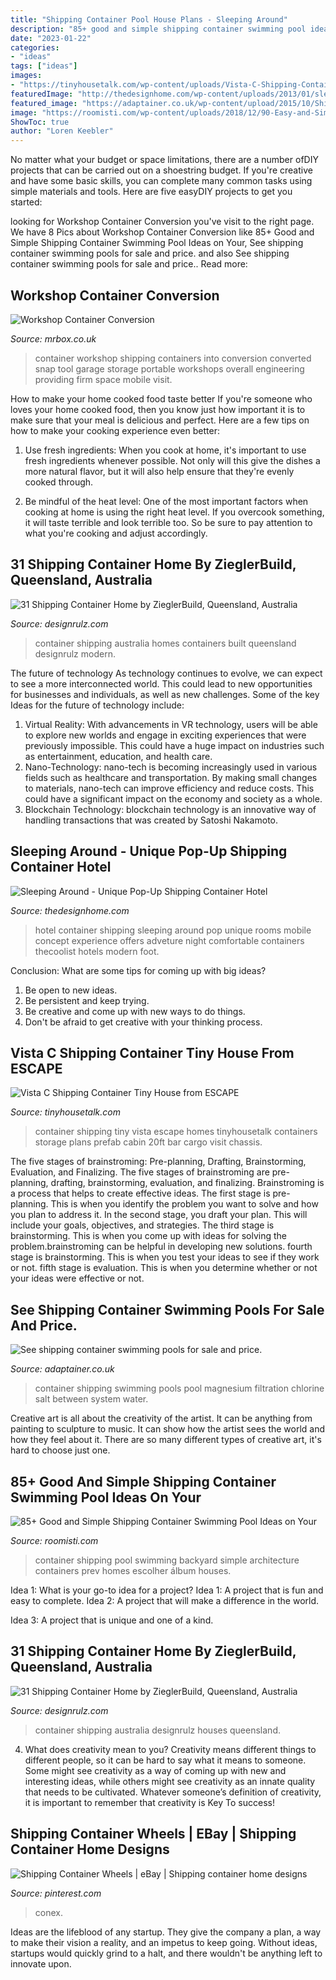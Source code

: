 ```yaml
---
title: "Shipping Container Pool House Plans - Sleeping Around"
description: "85+ good and simple shipping container swimming pool ideas on your"
date: "2023-01-22"
categories:
- "ideas"
tags: ["ideas"]
images:
- "https://tinyhousetalk.com/wp-content/uploads/Vista-C-Shipping-Container-Tiny-House-004-e1515706987618-600x800.jpg"
featuredImage: "http://thedesignhome.com/wp-content/uploads/2013/01/sleeping-around-11.jpg"
featured_image: "https://adaptainer.co.uk/wp-content/upload/2015/10/Shipping-container-swimming-pool-40ft-12-metre-768x1024.jpg"
image: "https://roomisti.com/wp-content/uploads/2018/12/90-Easy-and-Simple-Shipping-Container-Swimming-Pool-Ideas-on-Your-Backyard-13.jpg"
ShowToc: true
author: "Loren Keebler"
---
```



No matter what your budget or space limitations, there are a number ofDIY projects that can be carried out on a shoestring budget. If you're creative and have some basic skills, you can complete many common tasks using simple materials and tools. Here are five easyDIY projects to get you started: 

	

		
looking for Workshop Container Conversion you've visit to the right page. We have 8 Pics about Workshop Container Conversion like 85+ Good and Simple Shipping Container Swimming Pool Ideas on Your, See shipping container swimming pools for sale and price. and also See shipping container swimming pools for sale and price.. Read more:
		
    
## Workshop Container Conversion

<img loading=lazy src="https://www.mrbox.co.uk/wp-content/uploads/2013/01/workshop-container-conversion-01.jpg" onerror="this.onerror=null;this.src='https://tse3.mm.bing.net/th?id=OIP.fvbP8hWiHI7j9MAO-NVN-wHaFj&amp;pid=15.1';" alt="Workshop Container Conversion">

_Source: mrbox.co.uk_

>container workshop shipping containers into conversion converted snap tool garage storage portable workshops overall engineering providing firm space mobile visit. 

	

How to make your home cooked food taste better
If you're someone who loves your home cooked food, then you know just how important it is to make sure that your meal is delicious and perfect. Here are a few tips on how to make your cooking experience even better: 
1. Use fresh ingredients: When you cook at home, it's important to use fresh ingredients whenever possible. Not only will this give the dishes a more natural flavor, but it will also help ensure that they're evenly cooked through.

2. Be mindful of the heat level: One of the most important factors when cooking at home is using the right heat level. If you overcook something, it will taste terrible and look terrible too. So be sure to pay attention to what you're cooking and adjust accordingly.


    
## 31 Shipping Container Home By ZieglerBuild, Queensland, Australia

<img loading=lazy src="http://cdn.designrulz.com/wp-content/uploads/2014/04/31-Shipping-Container-House-designrulz-14.jpg" onerror="this.onerror=null;this.src='https://tse2.mm.bing.net/th?id=OIP.DlOUv9HKqgYWc0tp6tUMPwHaFj&amp;pid=15.1';" alt="31 Shipping Container Home by ZieglerBuild, Queensland, Australia">

_Source: designrulz.com_

>container shipping australia homes containers built queensland designrulz modern. 

	

The future of technology
As technology continues to evolve, we can expect to see a more interconnected world. This could lead to new opportunities for businesses and individuals, as well as new challenges. Some of the key Ideas for the future of technology include: 
1. Virtual Reality: With advancements in VR technology, users will be able to explore new worlds and engage in exciting experiences that were previously impossible. This could have a huge impact on industries such as entertainment, education, and health care.
2. Nano-Technology: nano-tech is becoming increasingly used in various fields such as healthcare and transportation. By making small changes to materials, nano-tech can improve efficiency and reduce costs. This could have a significant impact on the economy and society as a whole. 
3. Blockchain Technology: blockchain technology is an innovative way of handling transactions that was created by Satoshi Nakamoto.

    
## Sleeping Around - Unique Pop-Up Shipping Container Hotel

<img loading=lazy src="http://thedesignhome.com/wp-content/uploads/2013/01/sleeping-around-11.jpg" onerror="this.onerror=null;this.src='https://tse2.mm.bing.net/th?id=OIP.IKt4_v0QbouauChsiuKnXgHaHa&amp;pid=15.1';" alt="Sleeping Around - Unique Pop-Up Shipping Container Hotel">

_Source: thedesignhome.com_

>hotel container shipping sleeping around pop unique rooms mobile concept experience offers adveture night comfortable containers thecoolist hotels modern foot. 

	

Conclusion: What are some tips for coming up with big ideas?
1. Be open to new ideas.
2. Be persistent and keep trying.
3. Be creative and come up with new ways to do things.
4. Don't be afraid to get creative with your thinking process.

    
## Vista C Shipping Container Tiny House From ESCAPE

<img loading=lazy src="https://tinyhousetalk.com/wp-content/uploads/Vista-C-Shipping-Container-Tiny-House-004-e1515706987618-600x800.jpg" onerror="this.onerror=null;this.src='https://tse2.mm.bing.net/th?id=OIP.sQbW_Q5A4qhvJXaAcuhDvAHaJ4&amp;pid=15.1';" alt="Vista C Shipping Container Tiny House from ESCAPE">

_Source: tinyhousetalk.com_

>container shipping tiny vista escape homes tinyhousetalk containers storage plans prefab cabin 20ft bar cargo visit chassis. 

	

The five stages of brainstroming: Pre-planning, Drafting, Brainstorming, Evaluation, and Finalizing.
The five stages of brainstroming are pre-planning, drafting, brainstorming, evaluation, and finalizing. Brainstroming is a process that helps to create effective ideas. The first stage is pre-planning. This is when you identify the problem you want to solve and how you plan to address it. In the second stage, you draft your plan. This will include your goals, objectives, and strategies. The third stage is brainstorming. This is when you come up with ideas for solving the problem.brainstroming can be helpful in developing new solutions. fourth stage is brainstorming. This is when you test your ideas to see if they work or not. fifth stage is evaluation. This is when you determine whether or not your ideas were effective or not.

    
## See Shipping Container Swimming Pools For Sale And Price.

<img loading=lazy src="https://adaptainer.co.uk/wp-content/upload/2015/10/Shipping-container-swimming-pool-40ft-12-metre-768x1024.jpg" onerror="this.onerror=null;this.src='https://tse2.mm.bing.net/th?id=OIP.vKulxfJDkpptQur0tdaHOQHaJ4&amp;pid=15.1';" alt="See shipping container swimming pools for sale and price.">

_Source: adaptainer.co.uk_

>container shipping swimming pools pool magnesium filtration chlorine salt between system water. 

	

Creative art is all about the creativity of the artist. It can be anything from painting to sculpture to music. It can show how the artist sees the world and how they feel about it. There are so many different types of creative art, it's hard to choose just one.

    
## 85+ Good And Simple Shipping Container Swimming Pool Ideas On Your

<img loading=lazy src="https://roomisti.com/wp-content/uploads/2018/12/90-Easy-and-Simple-Shipping-Container-Swimming-Pool-Ideas-on-Your-Backyard-13.jpg" onerror="this.onerror=null;this.src='https://tse3.mm.bing.net/th?id=OIP.Pnx04VUM3Ttf8yiDHXuZBgHaK1&amp;pid=15.1';" alt="85+ Good and Simple Shipping Container Swimming Pool Ideas on Your">

_Source: roomisti.com_

>container shipping pool swimming backyard simple architecture containers prev homes escolher álbum houses. 

	

Idea 1: What is your go-to idea for a project?
Idea 1: A project that is fun and easy to complete.
Idea 2: A project that will make a difference in the world.

Idea 3: A project that is unique and one of a kind.

    
## 31 Shipping Container Home By ZieglerBuild, Queensland, Australia

<img loading=lazy src="https://cdn.designrulz.com/wp-content/uploads/2014/04/31-Shipping-Container-House-designrulz-17.jpg" onerror="this.onerror=null;this.src='https://tse1.mm.bing.net/th?id=OIP.ikW460UK9DzA22XcueTSCQHaE7&amp;pid=15.1';" alt="31 Shipping Container Home by ZieglerBuild, Queensland, Australia">

_Source: designrulz.com_

>container shipping australia designrulz houses queensland. 

	

4. What does creativity mean to you?
Creativity means different things to different people, so it can be hard to say what it means to someone. Some might see creativity as a way of coming up with new and interesting ideas, while others might see creativity as an innate quality that needs to be cultivated. Whatever someone’s definition of creativity, it is important to remember that creativity is Key To success!

    
## Shipping Container Wheels | EBay | Shipping Container Home Designs

<img loading=lazy src="https://i.pinimg.com/736x/cf/a3/df/cfa3df3725d82a343bb5f08331a5dac7.jpg" onerror="this.onerror=null;this.src='https://tse1.mm.bing.net/th?id=OIP.hoi6S79BItOPSD26-qEtqAHaJ3&amp;pid=15.1';" alt="Shipping Container Wheels | eBay | Shipping container home designs">

_Source: pinterest.com_

>conex. 

	

Ideas are the lifeblood of any startup. They give the company a plan, a way to make their vision a reality, and an impetus to keep going. Without ideas, startups would quickly grind to a halt, and there wouldn't be anything left to innovate upon.

